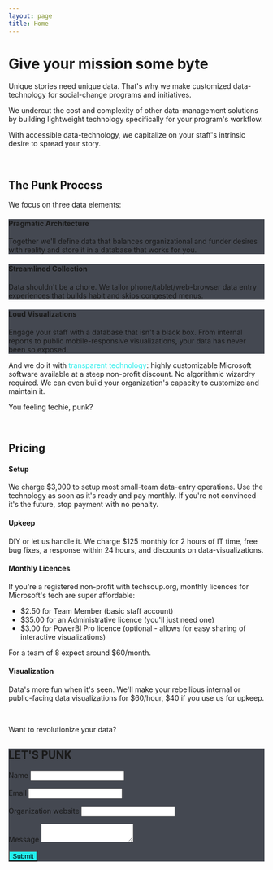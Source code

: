 ```yaml
---
layout: page
title: Home
---
```


# Give your mission some byte

Unique stories need unique data. That's why we make customized data-technology for social-change programs and initiatives.

We undercut the cost and complexity of other data-management solutions by building lightweight technology specifically for your program's workflow.

With accessible data-technology, we capitalize on your staff's intrinsic desire to spread your story.

<br>

## The Punk Process

We focus on three data elements:

<div class="w3-container w3-card-4 spacer-small" style="background: #444851">

<h4>Pragmatic Architecture</h4>

<p>Together we'll define data that balances organizational and funder desires with reality and store it in a database that works for you.</p>

</div>
<div class="w3-container w3-card-4 spacer-small" style="background: #444851">

<h4>Streamlined Collection</h4>

<p>Data shouldn't be a chore. We tailor phone/tablet/web-browser data entry experiences that builds habit and skips congested menus.</p>

</div>
<div class="w3-container w3-card-4 spacer-small" style="background: #444851">

<h4>Loud Visualizations</h4>

<p>Engage your staff with a database that isn't a black box. From internal reports to public mobile-responsive visualizations, your data has never been so exposed.</p>

</div>

And we do it with <span style="color: #23eeec;">transparent technology</span>: highly customizable Microsoft software available at a steep non-profit discount. No algorithmic wizardry required. We can even build your organization's capacity to customize and maintain it.

You feeling techie, punk?

<br>

## Pricing

#### Setup
We charge $3,000 to setup most small-team data-entry operations. Use the technology as soon as it's ready and pay monthly. If you're not convinced it's the future, stop payment with no penalty.

#### Upkeep
DIY or let us handle it. We charge $125 monthly for 2 hours of IT time, free bug fixes, a response within 24 hours, and discounts on data-visualizations.

#### Monthly Licences
If you're a registered non-profit with techsoup.org, monthly licences for Microsoft's tech are super affordable:

* $2.50 for Team Member (basic staff account)
* $35.00 for an Administrative licence (you'll just need one)
* $3.00 for PowerBI Pro licence (optional - allows for easy sharing of interactive visualizations)

For a team of 8 expect around $60/month.

#### Visualization
Data's more fun when it's seen. We'll make your rebellious internal or public-facing data visualizations for $60/hour, $40 if you use us for upkeep.

<br>

Want to revolutionize your data?

<form class="w3-container w3-card-4 spacer" style="background: #444851" method="POST" action="https://formspree.io/david@datapunks.ca">
  <h2 style="text-transform: uppercase">let's punk</h2>
  <p>      
  <label>Name</label>
  <input class="w3-input w3-border-0" type="text" name="Name"></p>
  <p>      
  <label>Email</label>
  <input class="w3-input w3-border-0" type="text" name="Email"></p>
  <p>      
  <label>Organization website</label>
  <input class="w3-input w3-border-0" type="text" name="Organization"></p>
  <p>      
  <label>Message</label>
  <textarea class="w3-input w3-border-0" type="text" name="Message"></textarea>
  <div id="submit-button">
  <button class="w3-btn spacer-small" id="submit-button" style="background:#23eeec;">Submit</button>
  </div>
